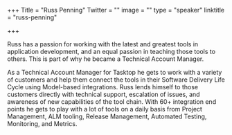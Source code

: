 +++
Title = "Russ Penning"
Twitter = ""
image = ""
type = "speaker"
linktitle = "russ-penning"

+++

Russ has a passion for working with the latest and greatest tools in application development, and an equal passion in teaching those tools to others. This is part of why he became a Technical Account Manager.

As a Technical Account Manager for Tasktop he gets to work with a variety of customers and help them connect the tools in their Software Delivery Life Cycle using Model-based integrations. Russ lends himself to those customers directly with technical support, escalation of issues, and awareness of new capabilities of the tool chain. With 60+ integration end points he gets to play with a lot of tools on a daily basis from Project Management, ALM tooling, Release Management, Automated Testing, Monitoring, and Metrics.
